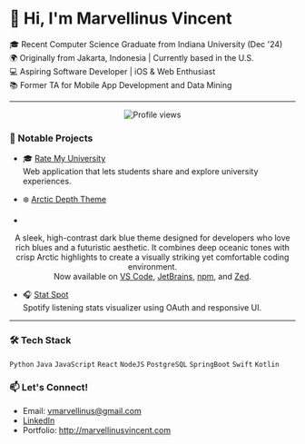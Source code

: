 # 👋 Hi, I'm Marvellinus Vincent

🎓 Recent Computer Science Graduate from Indiana University (Dec '24)  
🌍 Originally from Jakarta, Indonesia | Currently based in the U.S.  
💻 Aspiring Software Developer | iOS & Web Enthusiast  
📚 Former TA for Mobile App Development and Data Mining

---

<p align="center">
  <img src="https://komarev.com/ghpvc/?username=blackhat955&color=blueviolet&style=flat" alt="Profile views"/>
</p>

### 💼 Notable Projects
- 🎓 [Rate My University](http://ratemyuniversity.io)  
  Web application that lets students share and explore university experiences.

- ❄️ [Arctic Depth Theme](http://arcticdepthshowcase.vercel.app)
- 
<p align="center">
  A sleek, high-contrast dark blue theme designed for developers who love rich blues and a futuristic aesthetic. It combines deep oceanic tones with crisp Arctic highlights to create a visually striking yet comfortable coding environment.<br />
  Now available on <a href="https://marketplace.visualstudio.com/items?itemName=MarvellinusVincent.arctic-depth">VS Code</a>, <a href="https://plugins.jetbrains.com/plugin/27074-arcticdepth/">JetBrains</a>, <a href="https://www.npmjs.com/package/arctic-depth">npm</a>, and <a href="https://zed.dev/extensions?query=arctic+depth">Zed</a>.
</p>

- 🎧 [Stat Spot](https://github.com/MarvellinusVincent/StatTrack)  
  Spotify listening stats visualizer using OAuth and responsive UI.
  
---

### 🛠 Tech Stack
`Python` `Java` `JavaScript` `React` `NodeJS` `PostgreSQL` `SpringBoot` `Swift` `Kotlin`

### 📫 Let's Connect!
- Email: vmarvellinus@gmail.com  
- [LinkedIn](https://www.linkedin.com/in/marvellinusvincent/)  
- Portfolio: http://marvellinusvincent.com
